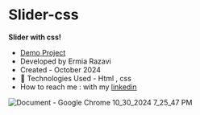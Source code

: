 # Slider-css

**Slider with css!**



- [Demo Project](https://ermiarzv.github.io/Slider-css/)
- Developed by Ermia Razavi
- Created - October 2024
- 🤖 Technologies Used - Html , css
- How to reach me : with my
[linkedin](https://www.linkedin.com/in/ermia-razavi-a611312a3/)


![Document - Google Chrome 10_30_2024 7_25_47 PM](https://github.com/user-attachments/assets/48e7b2b3-0617-4635-a48c-922ed7b576c8)
